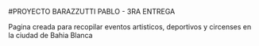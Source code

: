 #PROYECTO BARAZZUTTI PABLO - 3RA ENTREGA

Pagina creada para recopilar eventos artisticos, deportivos y circenses en la ciudad de Bahia Blanca
